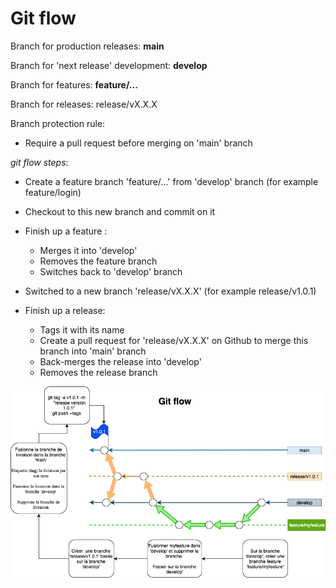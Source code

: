 # Git flow

Branch for production releases: **main**

Branch for 'next release' development: **develop**

Branch for features: **feature/...**

Branch for releases: release/vX.X.X

Branch protection rule:
- Require a pull request before merging on 'main' branch

*git flow steps*:
- Create a feature branch 'feature/...' from 'develop' branch (for example feature/login)
- Checkout to this new branch and commit on it
- Finish up a feature :
  - Merges it into 'develop'
  - Removes the feature branch
  - Switches back to 'develop' branch

- Switched to a new branch 'release/vX.X.X' (for example release/v1.0.1)
- Finish up a release:
  - Tags it with its name
  - Create a pull request for 'release/vX.X.X' on Github to merge this branch into 'main' branch
  - Back-merges the release into 'develop'
  - Removes the release branch

![git flow](./images/gitflow.drawio.png)
